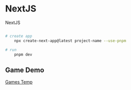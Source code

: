 # NextJS

NextJS

```bash

# create app
    npx create-next-app@latest project-name --use-pnpm

# run
    pnpm dev
```


## Game Demo

[Games Temp](https://games.text.or.kr)
